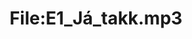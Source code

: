 ---
title: File:E1_Já_takk.mp3
recording of: Já, takk.
reading speed: slow
speaker: E
license: CC0
---